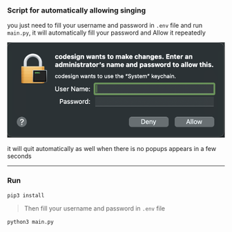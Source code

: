 ### Script for automatically allowing singing 

you just need to fill your username and password in `.env` file and run `main.py`, it will automatically fill your password and Allow it repeatedly

![box img](./box.png)

it will quit automatically as well when there is no popups appears in a few seconds

---

### Run

```shell
pip3 install
```

> Then fill your username and password in `.env` file

```shell
python3 main.py
```

